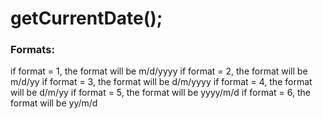 # getCurrentDate();

### Formats:
if format = 1, the format will be m/d/yyyy
if format = 2, the format will be m/d/yy
if format = 3, the format will be d/m/yyyy
if format = 4, the format will be d/m/yy
if format = 5, the format will be yyyy/m/d
if format = 6, the format will be yy/m/d

